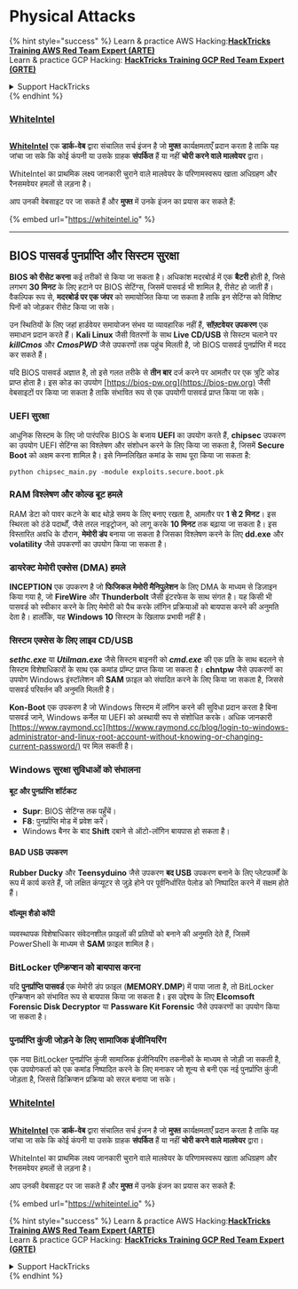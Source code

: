 # Physical Attacks

{% hint style="success" %}
Learn & practice AWS Hacking:<img src="/.gitbook/assets/arte.png" alt="" data-size="line">[**HackTricks Training AWS Red Team Expert (ARTE)**](https://training.hacktricks.xyz/courses/arte)<img src="/.gitbook/assets/arte.png" alt="" data-size="line">\
Learn & practice GCP Hacking: <img src="/.gitbook/assets/grte.png" alt="" data-size="line">[**HackTricks Training GCP Red Team Expert (GRTE)**<img src="/.gitbook/assets/grte.png" alt="" data-size="line">](https://training.hacktricks.xyz/courses/grte)

<details>

<summary>Support HackTricks</summary>

* Check the [**subscription plans**](https://github.com/sponsors/carlospolop)!
* **Join the** 💬 [**Discord group**](https://discord.gg/hRep4RUj7f) or the [**telegram group**](https://t.me/peass) or **follow** us on **Twitter** 🐦 [**@hacktricks\_live**](https://twitter.com/hacktricks\_live)**.**
* **Share hacking tricks by submitting PRs to the** [**HackTricks**](https://github.com/carlospolop/hacktricks) and [**HackTricks Cloud**](https://github.com/carlospolop/hacktricks-cloud) github repos.

</details>
{% endhint %}

### [WhiteIntel](https://whiteintel.io)

<figure><img src="/.gitbook/assets/image (1224).png" alt=""><figcaption></figcaption></figure>

[**WhiteIntel**](https://whiteintel.io) एक **डार्क-वेब** द्वारा संचालित सर्च इंजन है जो **मुफ्त** कार्यक्षमताएँ प्रदान करता है ताकि यह जांचा जा सके कि कोई कंपनी या उसके ग्राहक **संपर्कित** हैं या नहीं **चोरी करने वाले मालवेयर** द्वारा।

WhiteIntel का प्राथमिक लक्ष्य जानकारी चुराने वाले मालवेयर के परिणामस्वरूप खाता अधिग्रहण और रैनसमवेयर हमलों से लड़ना है।

आप उनकी वेबसाइट पर जा सकते हैं और **मुफ्त** में उनके इंजन का प्रयास कर सकते हैं:

{% embed url="https://whiteintel.io" %}

---

## BIOS पासवर्ड पुनर्प्राप्ति और सिस्टम सुरक्षा

**BIOS को रीसेट करना** कई तरीकों से किया जा सकता है। अधिकांश मदरबोर्ड में एक **बैटरी** होती है, जिसे लगभग **30 मिनट** के लिए हटाने पर BIOS सेटिंग्स, जिसमें पासवर्ड भी शामिल है, रीसेट हो जाती हैं। वैकल्पिक रूप से, **मदरबोर्ड पर एक जंपर** को समायोजित किया जा सकता है ताकि इन सेटिंग्स को विशिष्ट पिनों को जोड़कर रीसेट किया जा सके।

उन स्थितियों के लिए जहां हार्डवेयर समायोजन संभव या व्यावहारिक नहीं हैं, **सॉफ़्टवेयर उपकरण** एक समाधान प्रदान करते हैं। **Kali Linux** जैसी वितरणों के साथ **Live CD/USB** से सिस्टम चलाने पर **_killCmos_** और **_CmosPWD_** जैसे उपकरणों तक पहुंच मिलती है, जो BIOS पासवर्ड पुनर्प्राप्ति में मदद कर सकते हैं।

यदि BIOS पासवर्ड अज्ञात है, तो इसे गलत तरीके से **तीन बार** दर्ज करने पर आमतौर पर एक त्रुटि कोड प्राप्त होता है। इस कोड का उपयोग [https://bios-pw.org](https://bios-pw.org) जैसी वेबसाइटों पर किया जा सकता है ताकि संभावित रूप से एक उपयोगी पासवर्ड प्राप्त किया जा सके।

### UEFI सुरक्षा

आधुनिक सिस्टम के लिए जो पारंपरिक BIOS के बजाय **UEFI** का उपयोग करते हैं, **chipsec** उपकरण का उपयोग UEFI सेटिंग्स का विश्लेषण और संशोधन करने के लिए किया जा सकता है, जिसमें **Secure Boot** को अक्षम करना शामिल है। इसे निम्नलिखित कमांड के साथ पूरा किया जा सकता है:

`python chipsec_main.py -module exploits.secure.boot.pk`

### RAM विश्लेषण और कोल्ड बूट हमले

RAM डेटा को पावर कटने के बाद थोड़े समय के लिए बनाए रखता है, आमतौर पर **1 से 2 मिनट**। इस स्थिरता को ठंडे पदार्थों, जैसे तरल नाइट्रोजन, को लागू करके **10 मिनट** तक बढ़ाया जा सकता है। इस विस्तारित अवधि के दौरान, **मेमोरी डंप** बनाया जा सकता है जिसका विश्लेषण करने के लिए **dd.exe** और **volatility** जैसे उपकरणों का उपयोग किया जा सकता है।

### डायरेक्ट मेमोरी एक्सेस (DMA) हमले

**INCEPTION** एक उपकरण है जो **फिजिकल मेमोरी मैनिपुलेशन** के लिए DMA के माध्यम से डिज़ाइन किया गया है, जो **FireWire** और **Thunderbolt** जैसी इंटरफेस के साथ संगत है। यह किसी भी पासवर्ड को स्वीकार करने के लिए मेमोरी को पैच करके लॉगिन प्रक्रियाओं को बायपास करने की अनुमति देता है। हालाँकि, यह **Windows 10** सिस्टम के खिलाफ प्रभावी नहीं है।

### सिस्टम एक्सेस के लिए लाइव CD/USB

**_sethc.exe_** या **_Utilman.exe_** जैसे सिस्टम बाइनरी को **_cmd.exe_** की एक प्रति के साथ बदलने से सिस्टम विशेषाधिकारों के साथ एक कमांड प्रॉम्प्ट प्राप्त किया जा सकता है। **chntpw** जैसे उपकरणों का उपयोग Windows इंस्टॉलेशन की **SAM** फ़ाइल को संपादित करने के लिए किया जा सकता है, जिससे पासवर्ड परिवर्तन की अनुमति मिलती है।

**Kon-Boot** एक उपकरण है जो Windows सिस्टम में लॉगिन करने की सुविधा प्रदान करता है बिना पासवर्ड जाने, Windows कर्नेल या UEFI को अस्थायी रूप से संशोधित करके। अधिक जानकारी [https://www.raymond.cc](https://www.raymond.cc/blog/login-to-windows-administrator-and-linux-root-account-without-knowing-or-changing-current-password/) पर मिल सकती है।

### Windows सुरक्षा सुविधाओं को संभालना

#### बूट और पुनर्प्राप्ति शॉर्टकट

- **Supr**: BIOS सेटिंग्स तक पहुँचें।
- **F8**: पुनर्प्राप्ति मोड में प्रवेश करें।
- Windows बैनर के बाद **Shift** दबाने से ऑटो-लॉगिन बायपास हो सकता है।

#### BAD USB उपकरण

**Rubber Ducky** और **Teensyduino** जैसे उपकरण **बद USB** उपकरण बनाने के लिए प्लेटफार्मों के रूप में कार्य करते हैं, जो लक्षित कंप्यूटर से जुड़े होने पर पूर्वनिर्धारित पेलोड को निष्पादित करने में सक्षम होते हैं।

#### वॉल्यूम शैडो कॉपी

व्यवस्थापक विशेषाधिकार संवेदनशील फ़ाइलों की प्रतियों को बनाने की अनुमति देते हैं, जिसमें PowerShell के माध्यम से **SAM** फ़ाइल शामिल है।

### BitLocker एन्क्रिप्शन को बायपास करना

यदि **पुनर्प्राप्ति पासवर्ड** एक मेमोरी डंप फ़ाइल (**MEMORY.DMP**) में पाया जाता है, तो BitLocker एन्क्रिप्शन को संभावित रूप से बायपास किया जा सकता है। इस उद्देश्य के लिए **Elcomsoft Forensic Disk Decryptor** या **Passware Kit Forensic** जैसे उपकरणों का उपयोग किया जा सकता है।

### पुनर्प्राप्ति कुंजी जोड़ने के लिए सामाजिक इंजीनियरिंग

एक नया BitLocker पुनर्प्राप्ति कुंजी सामाजिक इंजीनियरिंग तकनीकों के माध्यम से जोड़ी जा सकती है, एक उपयोगकर्ता को एक कमांड निष्पादित करने के लिए मनाकर जो शून्य से बनी एक नई पुनर्प्राप्ति कुंजी जोड़ता है, जिससे डिक्रिप्शन प्रक्रिया को सरल बनाया जा सके।

### [WhiteIntel](https://whiteintel.io)

<figure><img src="/.gitbook/assets/image (1224).png" alt=""><figcaption></figcaption></figure>

[**WhiteIntel**](https://whiteintel.io) एक **डार्क-वेब** द्वारा संचालित सर्च इंजन है जो **मुफ्त** कार्यक्षमताएँ प्रदान करता है ताकि यह जांचा जा सके कि कोई कंपनी या उसके ग्राहक **संपर्कित** हैं या नहीं **चोरी करने वाले मालवेयर** द्वारा।

WhiteIntel का प्राथमिक लक्ष्य जानकारी चुराने वाले मालवेयर के परिणामस्वरूप खाता अधिग्रहण और रैनसमवेयर हमलों से लड़ना है।

आप उनकी वेबसाइट पर जा सकते हैं और **मुफ्त** में उनके इंजन का प्रयास कर सकते हैं:

{% embed url="https://whiteintel.io" %}

{% hint style="success" %}
Learn & practice AWS Hacking:<img src="/.gitbook/assets/arte.png" alt="" data-size="line">[**HackTricks Training AWS Red Team Expert (ARTE)**](https://training.hacktricks.xyz/courses/arte)<img src="/.gitbook/assets/arte.png" alt="" data-size="line">\
Learn & practice GCP Hacking: <img src="/.gitbook/assets/grte.png" alt="" data-size="line">[**HackTricks Training GCP Red Team Expert (GRTE)**<img src="/.gitbook/assets/grte.png" alt="" data-size="line">](https://training.hacktricks.xyz/courses/grte)

<details>

<summary>Support HackTricks</summary>

* Check the [**subscription plans**](https://github.com/sponsors/carlospolop)!
* **Join the** 💬 [**Discord group**](https://discord.gg/hRep4RUj7f) or the [**telegram group**](https://t.me/peass) or **follow** us on **Twitter** 🐦 [**@hacktricks\_live**](https://twitter.com/hacktricks\_live)**.**
* **Share hacking tricks by submitting PRs to the** [**HackTricks**](https://github.com/carlospolop/hacktricks) and [**HackTricks Cloud**](https://github.com/carlospolop/hacktricks-cloud) github repos.

</details>
{% endhint %}
